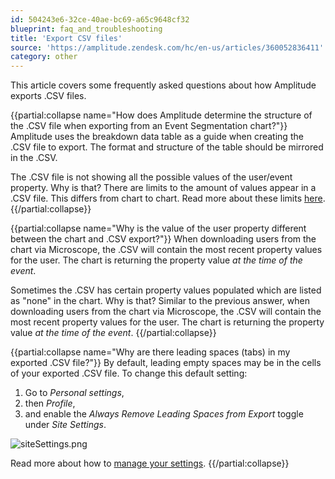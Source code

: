 ```yaml
---
id: 504243e6-32ce-40ae-bc69-a65c9648cf32
blueprint: faq_and_troubleshooting
title: 'Export CSV files'
source: 'https://amplitude.zendesk.com/hc/en-us/articles/360052836411'
category: other
---
```

This article covers some frequently asked questions about how Amplitude exports .CSV files.


{{partial:collapse name="How does Amplitude determine the structure of the .CSV file when exporting from an Event Segmentation chart?"}}
Amplitude uses the breakdown data table as a guide when creating the .CSV file to export. The format and structure of the table should be mirrored in the .CSV.

The .CSV file is not showing all the possible values of the user/event property. Why is that?
There are limits to the amount of values appear in a .CSV file. This differs from chart to chart. Read more about these limits [here](/docs/faq/limits).
{{/partial:collapse}}


{{partial:collapse name="Why is the value of the user property different between the chart and .CSV export?"}}
When downloading users from the chart via Microscope, the .CSV will contain the most recent property values for the user. The chart is returning the property value *at the time of the event*.

Sometimes the .CSV has certain property values populated which are listed as "none" in the chart. Why is that?
Similar to the previous answer, when downloading users from the chart via Microscope, the .CSV will contain the most recent property values for the user. The chart is returning the property value *at the time of the event*.
{{/partial:collapse}}


{{partial:collapse name="Why are there leading spaces (tabs) in my exported .CSV file?"}}
By default, leading empty spaces may be in the cells of your exported .CSV file. To change this default setting:

1. Go to *Personal settings*,
2. then *Profile*,
3. and enable the *Always Remove Leading Spaces from Export* toggle under *Site Settings*.

![siteSettings.png](/docs/output/img/faq/sitesettings-png.png)

Read more about how to [manage your settings](/docs/admin/account-management/account-settings).
{{/partial:collapse}}
